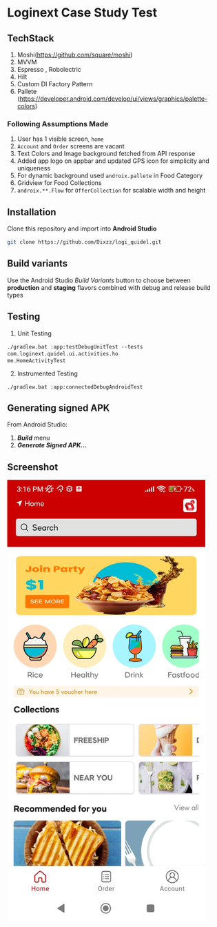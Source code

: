 # Loginext Case Study Test

## TechStack
1. Moshi(https://github.com/square/moshi)
2. MVVM
3. Espresso , Robolectric
4. Hilt
5. Custom DI Factory Pattern
6. Pallete (https://developer.android.com/develop/ui/views/graphics/palette-colors)

### Following Assumptions Made
1. User has 1 visible screen, `home`
2. `Account` and `Order` screens are vacant
3.  Text Colors and Image background fetched from API response
4. Added app logo on appbar and updated GPS icon for simplicity and uniqueness
5. For dynamic background used `androix.pallete` in Food Category
6. Gridview for Food Collections
7. `androix.**.Flow` for `OfferCollection` for scalable width and height

## Installation
Clone this repository and import into **Android Studio**
```bash
git clone https://github.com/Dixzz/logi_quidel.git
```

## Build variants
Use the Android Studio *Build Variants* button to choose between **production** and **staging** flavors combined with debug and release build types

## Testing
1. Unit Testing
```
./gradlew.bat :app:testDebugUnitTest --tests com.loginext.quidel.ui.activities.ho
me.HomeActivityTest
```

2. Instrumented Testing
```
./gradlew.bat :app:connectedDebugAndroidTest
```

## Generating signed APK
From Android Studio:
1. ***Build*** menu
2. ***Generate Signed APK...***

## Screenshot
![Home](./ss/ss.jpeg)